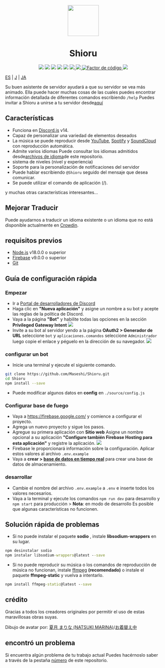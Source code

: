 <div align="center">
  <img src="https://raw.githubusercontent.com/Maseshi/Shioru/main/assets/icons/favicon-circle.png" width="100" />
  <h1>
    <strong>Shioru</strong>
  </h1>
  <img src="https://img.shields.io/badge/discord.js-v14-7354F6?logo=discord&logoColor=white" />
  <img src="https://img.shields.io/github/stars/Maseshi/Shioru.svg?logo=github" />
  <img src="https://img.shields.io/github/v/release/Maseshi/Shioru">
  <img src="https://img.shields.io/github/license/Maseshi/Shioru.svg?logo=github" />
  <img src="https://img.shields.io/github/last-commit/Maseshi/Shioru">
  <a title="Estado" target="_blank" href="https://shioru.statuspage.io/">
    <img src="https://img.shields.io/badge/dynamic/json?logo=google-cloud&logoColor=white&label=status&query=status.indicator&url=https%3A%2F%2Fq60yrzp0cbgg.statuspage.io%2Fapi%2Fv2%2Fstatus.json" />
  </a>
  <a title="Crowdin" target="_blank" href="https://crowdin.com/project/shioru-bot">
    <img src="https://badges.crowdin.net/shioru-bot/localized.svg">
  </a>
  <a title="Factor de código" target="_blank" href="https://www.codefactor.io/repository/github/maseshi/shioru">
    <img src="https://www.codefactor.io/repository/github/maseshi/shioru/badge" alt="Factor de código" />
  </a>
  <a title="Top.gg" target="_blank" href="https://top.gg/bot/704706906505347183">
    <img src="https://top.gg/api/widget/upvotes/704706906505347183.svg">
  </a>
</div>

[ES](https://github.com/Maseshi/Shioru/blob/main/documents/README.en.md) | [J](https://github.com/Maseshi/Shioru/blob/main/documents/README.th.md) | [JA](https://github.com/Maseshi/Shioru/blob/main/documents/README.ja.md)

Su buen asistente de servidor ayudará a que su servidor se vea más animado. Ella puede hacer muchas cosas de las cuales puedes encontrar información detallada de diferentes comandos escribiendo `/help` Puedes invitar a Shioru a unirse a tu servidor desde[aquí](https://discord.com/api/oauth2/authorize?client_id=704706906505347183&permissions=8&scope=applications.commands%20bot&redirect_uri=https%3A%2F%2Fshiorus.web.app%2Fthanks-you)

## Características

- Funciona en [Discord.js](https://discord.js.org/) v14.
- Capaz de personalizar una variedad de elementos deseados
- La música se puede reproducir desde [YouTube](https://www.youtube.com/), [Spotify](https://www.spotify.com/) y [SoundCloud](https://soundcloud.com/) con reproducción automática.
- Admite varios idiomas Puede consultar los idiomas admitidos desde[archivos de idioma](https://github.com/Maseshi/shioru/blob/main/source/languages)de este repositorio.
- sistema de niveles (nivel y experiencia)
- Soporte para la personalización de notificaciones del servidor
- Puede hablar escribiendo `@Shioru` seguido del mensaje que desea comunicar.
- Se puede utilizar el comando de aplicación (/).

y muchas otras características interesantes...

## Mejorar Traducir

Puede ayudarnos a traducir un idioma existente o un idioma que no está disponible actualmente en [Crowdin](https://crowdin.com/project/shioru-bot).

## requisitos previos

- [Node.js](https://nodejs.org/) v18.0.0 o superior
- [Firebase](https://firebase.google.com/) v9.0.0 o superior
- [Git](https://git-scm.com/downloads)

## Guía de configuración rápida

### Empezar

- Ir a [Portal de desarrolladores de Discord](https://discord.com/developers/applications)
- Haga clic en **"Nueva aplicación"** y asigne un nombre a su bot y acepte las reglas de la política de Discord.
- Vaya a la página **"Bot"** y habilite todas las opciones en la sección **Privileged Gateway Intent** ![](https://raw.githubusercontent.com/Maseshi/Shioru/main/assets/images/discord-developer-portal-privileged-gateway-intents.png)
- Invite a su bot al servidor yendo a la página **OAuth2 > Generador de URL** seleccione `bot` y `aplicaciones.comandos` seleccione `Administrador` luego copie el enlace y péguelo en la dirección de su navegador. ![](https://raw.githubusercontent.com/Maseshi/Shioru/main/assets/images/discord-developer-portal-scopes.png)

### configurar un bot

- Inicie una terminal y ejecute el siguiente comando.

```bash
git clone https://github.com/Maseshi/Shioru.git
cd Shioru
npm install --save
```

- Puede modificar algunos datos en **config** en `./source/config.js`

### Configurar base de fuego

- Vaya a https://firebase.google.com/ y comience a configurar el proyecto.
- Agrega un nuevo proyecto y sigue los pasos.
- Agregue su primera aplicación con **Sitio web** Asigne un nombre opcional a su aplicación **"Configure también Firebase Hosting para esta aplicación"** y registre la aplicación. ![](https://raw.githubusercontent.com/Maseshi/Shioru/main/assets/images/firebase-setup-web-application.png)
- Firebase le proporcionará información sobre la configuración. Aplicar estos valores al archivo `.env.example`
- Vaya a **crear > [base de datos en tiempo real](https://console.firebase.google.com/u/0/project/_/database/data)** para crear una base de datos de almacenamiento.

### desarrollar

- Cambie el nombre del archivo `.env.example` a `.env` e inserte todos los valores necesarios.
- Vaya a la terminal y ejecute los comandos `npm run dev` para desarrollo y `npm start` para producción > **Nota**: en modo de desarrollo Es posible que algunas características no funcionen.

## Solución rápida de problemas

- Si no puede instalar el paquete **sodio** , instale **libsodium-wrappers** en su lugar.
```bat
npm desinstalar sodio
npm instalar libsodium-wrappers@latest --save
```
- Si no puede reproducir su música o los comandos de reproducción de música no funcionan, instale [ffmpeg](https://ffmpeg.org/download.html) **(recomendado)** o instale el paquete **ffmpeg-static** y vuelva a intentarlo.
```bat
npm install ffmpeg-static@latest --save
```

## crédito

Gracias a todos los creadores originales por permitir el uso de estas maravillosas obras suyas.

Dibujo de avatar por: [夏月 まりな (NATSUKI MARINA)](https://www.pixiv.net/en/users/482462)/[お着替え中](https://www.pixiv.net/en/artworks/76075098)

## encontró un problema

Si encuentra algún problema de tu trabajo actual Puedes hacérnoslo saber a través de la pestaña [número](https://github.com/Maseshi/Shioru/issues) de este repositorio.
